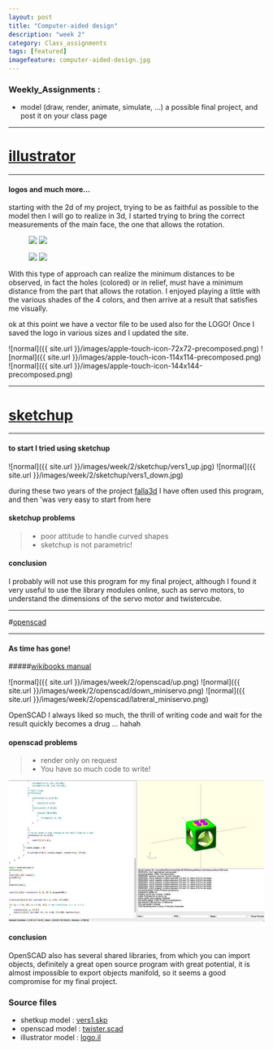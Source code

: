 ```yaml
---
layout: post
title: "Computer-aided design"
description: "week 2"
category: Class_assignments
tags: [featured]
imagefeature: computer-aided-design.jpg
---
```



### Weekly_Assignments :

- model (draw, render, animate, simulate, ...) a possible final project, and post it on your class page

****

# [illustrator](http://www.adobe.com/Illustrator‎)

****

#### logos and much more...

starting with the 2d of my project, trying to be as faithful as possible to the model then I will go to realize in 3d, I started trying to bring the correct measurements of the main face, the one that allows the rotation.

<figure class="half">
	<img src="{{ site.url }}/images/week/2/illustrator/sketch1.jpg"></a>
	<img src="{{ site.url }}/images/week/2/illustrator/sketch2.jpg"></a>
</figure>
<figure class="half">
	<img src="{{ site.url }}/images/week/2/illustrator/sketch3.jpg"></a>
	<img src="{{ site.url }}/images/week/2/illustrator/sketch3final_logo.jpg"></a>
</figure>

With this type of approach can realize the minimum distances to be observed, in fact the holes (colored) or in relief, must have a minimum distance from the part that allows the rotation. 
I enjoyed playing a little with the various shades of the 4 colors, and then arrive at a result that satisfies me visually. 

ok at this point we have a vector file to be used also for the LOGO! Once I saved the logo in various sizes and I updated the site.

![normal]({{ site.url }}/images/apple-touch-icon-72x72-precomposed.png)
![normal]({{ site.url }}/images/apple-touch-icon-114x114-precomposed.png)
![normal]({{ site.url }}/images/apple-touch-icon-144x144-precomposed.png)

****

# [sketchup](http://www.sketchup.com)

****

#### to start I tried using sketchup

![normal]({{ site.url }}/images/week/2/sketchup/vers1_up.jpg)
![normal]({{ site.url }}/images/week/2/sketchup/vers1_down.jpg)

during these two years of the project [falla3d](http://www.falla3d.com ) I have often used this program, and then 'was very easy to start from here

#### sketchup problems

> - poor attitude to handle curved shapes
> - sketchup is not parametric!

#### conclusion

I probably will not use this program for my final project, although I found it very useful to use the library modules online, such as servo motors, to understand the dimensions of the servo motor and twistercube.

****

#[openscad](http://www.openscad.org )

****

#### As time has gone!

#####[wikibooks manual](http://en.wikibooks.org/wiki/OpenSCAD_User_Manual)

![normal]({{ site.url }}/images/week/2/openscad/up.png)
![normal]({{ site.url }}/images/week/2/openscad/down_miniservo.png)
![normal]({{ site.url }}/images/week/2/openscad/latreral_miniservo.png)

OpenSCAD I always liked so much, the thrill of writing code and wait for the result quickly becomes a drug ... hahah

#### openscad problems

> - render only on request
> - You have so much code to write!

![big](/images/week/2/openscad/openscad_interface.jpg)

#### conclusion 

OpenSCAD also has several shared libraries, from which you can import objects, definitely a great open source program with great potential, it is almost impossible to export objects manifold, so it seems a good compromise for my final project.


### Source files

- shetkup model : [vers1.skp](/images/week/2/sketchup/vers1.skp)
- openscad model : [twister.scad](/images/week/2/openscad/twister.scad)
- illustrator model : [logo.il](/images/week/2/illustrator/logo.il)
